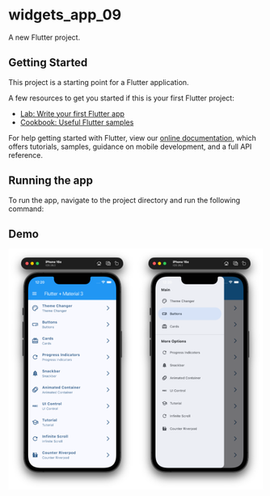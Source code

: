 # widgets_app_09

A new Flutter project.

## Getting Started

This project is a starting point for a Flutter application.

A few resources to get you started if this is your first Flutter project:

- [Lab: Write your first Flutter app](https://flutter.dev/docs/get-started/codelab)
- [Cookbook: Useful Flutter samples](https://flutter.dev/docs/cookbook)

For help getting started with Flutter, view our
[online documentation](https://flutter.dev/docs), which offers tutorials,
samples, guidance on mobile development, and a full API reference.

## Running the app

To run the app, navigate to the project directory and run the following command:

## Demo

<div style="display: flex; flex-direction: row; flex-wrap: wrap; justify-content: space-between">
  <div style="flex: 1 1 50%">
    <img src="./assets/ss_05.png" alt="widgets_app_09">
  </div>
  <div style="flex: 1 1 50%">
    <img src="./assets/ss_04.png" alt="widgets_app_09">
  </div>
</div>
